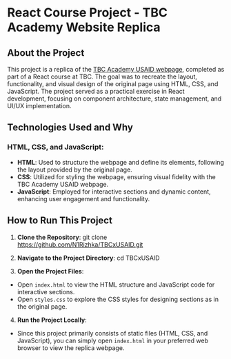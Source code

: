 # React Course Project - TBC Academy Website Replica

## About the Project

This project is a replica of the [TBC Academy USAID webpage](https://www.tbcacademy.ge/usaid), completed as part of a React course at TBC. The goal was to recreate the layout, functionality, and visual design of the original page using HTML, CSS, and JavaScript. The project served as a practical exercise in React development, focusing on component architecture, state management, and UI/UX implementation.

## Technologies Used and Why

### HTML, CSS, and JavaScript:
- **HTML**: Used to structure the webpage and define its elements, following the layout provided by the original page.
- **CSS**: Utilized for styling the webpage, ensuring visual fidelity with the TBC Academy USAID webpage.
- **JavaScript**: Employed for interactive sections and dynamic content, enhancing user engagement and functionality.
  
## How to Run This Project

1. **Clone the Repository**:
git clone https://github.com/N1Rizhka/TBCxUSAID.git

2. **Navigate to the Project Directory**:
cd TBCxUSAID

4. **Open the Project Files**:
- Open `index.html` to view the HTML structure and JavaScript code for interactive sections.
- Open `styles.css` to explore the CSS styles for designing sections as in the original page.

4. **Run the Project Locally**:
- Since this project primarily consists of static files (HTML, CSS, and JavaScript), you can simply open `index.html` in your preferred web browser to view the replica webpage.

